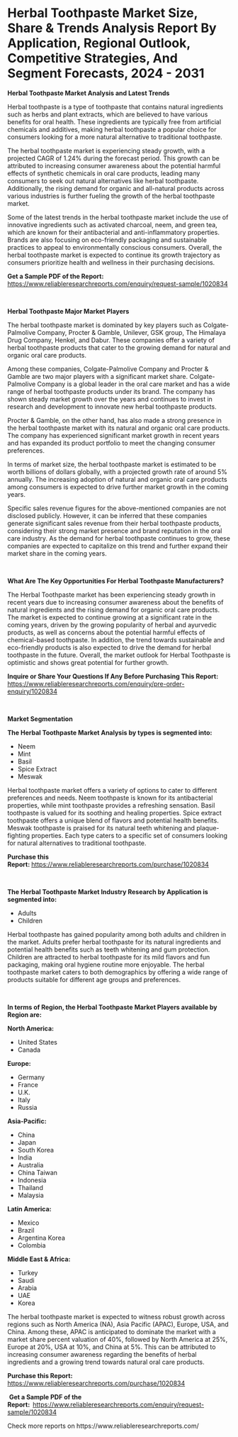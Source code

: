 <p><h1>Herbal Toothpaste Market Size, Share & Trends Analysis Report By Application, Regional Outlook, Competitive Strategies, And Segment Forecasts, 2024 - 2031</h1></p><p><strong>Herbal Toothpaste Market Analysis and Latest Trends</strong></p>
<p><p>Herbal toothpaste is a type of toothpaste that contains natural ingredients such as herbs and plant extracts, which are believed to have various benefits for oral health. These ingredients are typically free from artificial chemicals and additives, making herbal toothpaste a popular choice for consumers looking for a more natural alternative to traditional toothpaste.</p><p>The herbal toothpaste market is experiencing steady growth, with a projected CAGR of 1.24% during the forecast period. This growth can be attributed to increasing consumer awareness about the potential harmful effects of synthetic chemicals in oral care products, leading many consumers to seek out natural alternatives like herbal toothpaste. Additionally, the rising demand for organic and all-natural products across various industries is further fueling the growth of the herbal toothpaste market.</p><p>Some of the latest trends in the herbal toothpaste market include the use of innovative ingredients such as activated charcoal, neem, and green tea, which are known for their antibacterial and anti-inflammatory properties. Brands are also focusing on eco-friendly packaging and sustainable practices to appeal to environmentally conscious consumers. Overall, the herbal toothpaste market is expected to continue its growth trajectory as consumers prioritize health and wellness in their purchasing decisions.</p></p>
<p><strong>Get a Sample PDF of the Report:&nbsp;</strong> <a href="https://www.reliableresearchreports.com/enquiry/request-sample/1020834">https://www.reliableresearchreports.com/enquiry/request-sample/1020834</a></p>
<p>&nbsp;</p>
<p><strong>Herbal Toothpaste Major Market Players</strong></p>
<p><p>The herbal toothpaste market is dominated by key players such as Colgate-Palmolive Company, Procter & Gamble, Unilever, GSK group, The Himalaya Drug Company, Henkel, and Dabur. These companies offer a variety of herbal toothpaste products that cater to the growing demand for natural and organic oral care products.</p><p>Among these companies, Colgate-Palmolive Company and Procter & Gamble are two major players with a significant market share. Colgate-Palmolive Company is a global leader in the oral care market and has a wide range of herbal toothpaste products under its brand. The company has shown steady market growth over the years and continues to invest in research and development to innovate new herbal toothpaste products.</p><p>Procter & Gamble, on the other hand, has also made a strong presence in the herbal toothpaste market with its natural and organic oral care products. The company has experienced significant market growth in recent years and has expanded its product portfolio to meet the changing consumer preferences.</p><p>In terms of market size, the herbal toothpaste market is estimated to be worth billions of dollars globally, with a projected growth rate of around 5% annually. The increasing adoption of natural and organic oral care products among consumers is expected to drive further market growth in the coming years.</p><p>Specific sales revenue figures for the above-mentioned companies are not disclosed publicly. However, it can be inferred that these companies generate significant sales revenue from their herbal toothpaste products, considering their strong market presence and brand reputation in the oral care industry. As the demand for herbal toothpaste continues to grow, these companies are expected to capitalize on this trend and further expand their market share in the coming years.</p></p>
<p>&nbsp;</p>
<p><strong>What Are The Key Opportunities For Herbal Toothpaste Manufacturers?</strong></p>
<p><p>The Herbal Toothpaste market has been experiencing steady growth in recent years due to increasing consumer awareness about the benefits of natural ingredients and the rising demand for organic oral care products. The market is expected to continue growing at a significant rate in the coming years, driven by the growing popularity of herbal and ayurvedic products, as well as concerns about the potential harmful effects of chemical-based toothpaste. In addition, the trend towards sustainable and eco-friendly products is also expected to drive the demand for herbal toothpaste in the future. Overall, the market outlook for Herbal Toothpaste is optimistic and shows great potential for further growth.</p></p>
<p><strong>Inquire or Share Your Questions If Any Before Purchasing This Report:</strong> <a href="https://www.reliableresearchreports.com/enquiry/pre-order-enquiry/1020834">https://www.reliableresearchreports.com/enquiry/pre-order-enquiry/1020834</a></p>
<p>&nbsp;</p>
<p><strong>Market Segmentation</strong></p>
<p><strong>The Herbal Toothpaste Market Analysis by types is segmented into:</strong></p>
<p><ul><li>Neem</li><li>Mint</li><li>Basil</li><li>Spice Extract</li><li>Meswak</li></ul></p>
<p><p>Herbal toothpaste market offers a variety of options to cater to different preferences and needs. Neem toothpaste is known for its antibacterial properties, while mint toothpaste provides a refreshing sensation. Basil toothpaste is valued for its soothing and healing properties. Spice extract toothpaste offers a unique blend of flavors and potential health benefits. Meswak toothpaste is praised for its natural teeth whitening and plaque-fighting properties. Each type caters to a specific set of consumers looking for natural alternatives to traditional toothpaste.</p></p>
<p><strong>Purchase this Report:&nbsp;</strong><a href="https://www.reliableresearchreports.com/purchase/1020834">https://www.reliableresearchreports.com/purchase/1020834</a></p>
<p>&nbsp;</p>
<p><strong>The Herbal Toothpaste Market Industry Research by Application is segmented into:</strong></p>
<p><ul><li>Adults</li><li>Children</li></ul></p>
<p><p>Herbal toothpaste has gained popularity among both adults and children in the market. Adults prefer herbal toothpaste for its natural ingredients and potential health benefits such as teeth whitening and gum protection. Children are attracted to herbal toothpaste for its mild flavors and fun packaging, making oral hygiene routine more enjoyable. The herbal toothpaste market caters to both demographics by offering a wide range of products suitable for different age groups and preferences.</p></p>
<p>&nbsp;</p>
<p><strong>In terms of Region, the Herbal Toothpaste Market Players available by Region are:</strong></p>
<p>
    <p> <strong> North America: </strong>
        <ul>
            <li>United States</li>
            <li>Canada</li>
        </ul>
        </p> 
    <p> <strong> Europe: </strong>
        <ul>
            <li>Germany</li>
            <li>France</li>
            <li>U.K.</li>
            <li>Italy</li>
            <li>Russia</li>
        </ul>
        </p> 
    <p> <strong> Asia-Pacific: </strong>
        <ul>
            <li>China</li>
            <li>Japan</li>
            <li>South Korea</li>
            <li>India</li>
            <li>Australia</li>
            <li>China Taiwan</li>
            <li>Indonesia</li>
            <li>Thailand</li>
            <li>Malaysia</li>
        </ul>
        </p> 
    <p> <strong> Latin America: </strong>
        <ul>
            <li>Mexico</li>
            <li>Brazil</li>
            <li>Argentina Korea</li>
            <li>Colombia</li>
        </ul>
        </p> 
    <p> <strong> Middle East & Africa: </strong>
        <ul>
            <li>Turkey</li>
            <li>Saudi</li>
            <li>Arabia</li>
            <li>UAE</li>
            <li>Korea</li>
        </ul>
    </p>
    </p>
<p><p>The herbal toothpaste market is expected to witness robust growth across regions such as North America (NA), Asia Pacific (APAC), Europe, USA, and China. Among these, APAC is anticipated to dominate the market with a market share percent valuation of 40%, followed by North America at 25%, Europe at 20%, USA at 10%, and China at 5%. This can be attributed to increasing consumer awareness regarding the benefits of herbal ingredients and a growing trend towards natural oral care products.</p></p>
<p><strong>Purchase this Report: </strong><a href="https://www.reliableresearchreports.com/purchase/1020834">https://www.reliableresearchreports.com/purchase/1020834</a></p>
<p>&nbsp;<strong>Get a Sample PDF of the Report:&nbsp;&nbsp;</strong><a href="https://www.reliableresearchreports.com/enquiry/request-sample/1020834">https://www.reliableresearchreports.com/enquiry/request-sample/1020834</a></p>
<p><strong></strong></p>
<p>Check more reports on https://www.reliableresearchreports.com/</p>